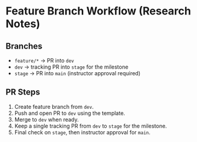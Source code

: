 # Feature Branch Workflow (Research Notes)

## Branches
- `feature/*` → PR into `dev`
- `dev` → tracking PR into `stage` for the milestone
- `stage` → PR into `main` (instructor approval required)

## PR Steps
1. Create feature branch from `dev`.
2. Push and open PR to `dev` using the template.
3. Merge to `dev` when ready.
4. Keep a single tracking PR from `dev` to `stage` for the milestone.
5. Final check on `stage`, then instructor approval for `main`.
